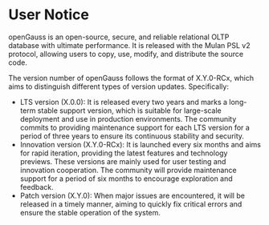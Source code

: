 # User Notice<a name="EN-US_TOPIC_0289899191"></a>

openGauss is an open-source, secure, and reliable relational OLTP database with ultimate performance. It is released with the Mulan PSL v2 protocol, allowing users to copy, use, modify, and distribute the source code.

The version number of openGauss follows the format of X.Y.0-RCx, which aims to distinguish different types of version updates. Specifically:

- LTS version (X.0.0): It is released every two years and marks a long-term stable support version, which is suitable for large-scale deployment and use in production environments. The community commits to providing maintenance support for each LTS version for a period of three years to ensure its continuous stability and security.
- Innovation version (X.Y.0-RCx): It is launched every six months and aims for rapid iteration, providing the latest features and technology previews. These versions are mainly used for user testing and innovation cooperation. The community will provide maintenance support for a period of six months to encourage exploration and feedback.
- Patch version (X.Y.0): When major issues are encountered, it will be released in a timely manner, aiming to quickly fix critical errors and ensure the stable operation of the system.  
